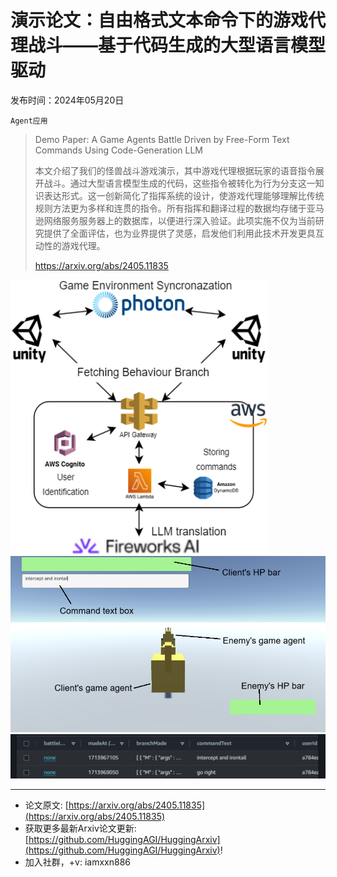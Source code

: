 # 演示论文：自由格式文本命令下的游戏代理战斗——基于代码生成的大型语言模型驱动
发布时间：2024年05月20日

`Agent应用`
> Demo Paper: A Game Agents Battle Driven by Free-Form Text Commands Using Code-Generation LLM
>
> 本文介绍了我们的怪兽战斗游戏演示，其中游戏代理根据玩家的语音指令展开战斗。通过大型语言模型生成的代码，这些指令被转化为行为分支这一知识表达形式。这一创新简化了指挥系统的设计，使游戏代理能够理解比传统规则方法更为多样和连贯的指令。所有指挥和翻译过程的数据均存储于亚马逊网络服务服务器上的数据库，以便进行深入验证。此项实施不仅为当前研究提供了全面评估，也为业界提供了灵感，启发他们利用此技术开发更具互动性的游戏代理。
>
> https://arxiv.org/abs/2405.11835

![](https://raw.githubusercontent.com/HuggingAGI/HuggingArxiv/main/paper_images/2405.11835/SystemComponent.drawio.png)
![](https://raw.githubusercontent.com/HuggingAGI/HuggingArxiv/main/paper_images/2405.11835/GameInterface.png)
![](https://raw.githubusercontent.com/HuggingAGI/HuggingArxiv/main/paper_images/2405.11835/Logs.png)

<hr />

- 论文原文: [https://arxiv.org/abs/2405.11835](https://arxiv.org/abs/2405.11835)
- 获取更多最新Arxiv论文更新: [https://github.com/HuggingAGI/HuggingArxiv](https://github.com/HuggingAGI/HuggingArxiv)!
- 加入社群，+v: iamxxn886